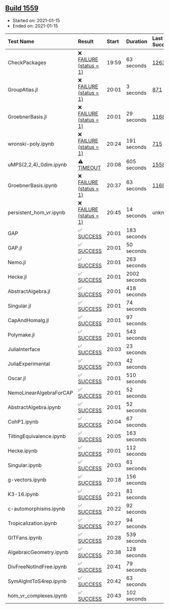 ## [Build 1559](https://oscarci.mathematik.uni-kl.de/job/oscar-stable/1559/)

* Started on: 2021-01-15
* Ended on: 2021-01-15

| Test Name    | Result | Start | Duration | Last Success | First Failure |
|:-------------|:-------|:------|:---------|:-------------|:--------------|
| CheckPackages | ❌ [FAILURE (status = 1)](https://oscarci.mathematik.uni-kl.de/job/oscar-stable/1559/artifact/logs/build-1559/CheckPackages.log) | 19:59 | 63 seconds | [1263](https://oscarci.mathematik.uni-kl.de/job/oscar-stable/1263/) | [1264](https://oscarci.mathematik.uni-kl.de/job/oscar-stable/1264/) |
| GroupAtlas.jl | ❌ [FAILURE (status = 1)](https://oscarci.mathematik.uni-kl.de/job/oscar-stable/1559/artifact/logs/build-1559/GroupAtlas.jl.log) | 20:01 | 3 seconds | [871](https://oscarci.mathematik.uni-kl.de/job/oscar-stable/871/) | [872](https://oscarci.mathematik.uni-kl.de/job/oscar-stable/872/) |
| GroebnerBasis.jl | ❌ [FAILURE (status = 1)](https://oscarci.mathematik.uni-kl.de/job/oscar-stable/1559/artifact/logs/build-1559/GroebnerBasis.jl.log) | 20:01 | 29 seconds | [1168](https://oscarci.mathematik.uni-kl.de/job/oscar-stable/1168/) | [1169](https://oscarci.mathematik.uni-kl.de/job/oscar-stable/1169/) |
| wronski-poly.ipynb | ❌ [FAILURE (status = 1)](https://oscarci.mathematik.uni-kl.de/job/oscar-stable/1559/artifact/logs/build-1559/wronski-poly.ipynb.log) | 20:24 | 191 seconds | [715](https://oscarci.mathematik.uni-kl.de/job/oscar-stable/715/) | [716](https://oscarci.mathematik.uni-kl.de/job/oscar-stable/716/) |
| uMPS(2,2,4)_0dim.ipynb | ⚠ [TIMEOUT](https://oscarci.mathematik.uni-kl.de/job/oscar-stable/1559/artifact/logs/build-1559/uMPS-2-2-4-_0dim.ipynb.log) | 20:08 | 605 seconds | [1558](https://oscarci.mathematik.uni-kl.de/job/oscar-stable/1558/) | [1559](https://oscarci.mathematik.uni-kl.de/job/oscar-stable/1559/) |
| GroebnerBasis.ipynb | ❌ [FAILURE (status = 1)](https://oscarci.mathematik.uni-kl.de/job/oscar-stable/1559/artifact/logs/build-1559/GroebnerBasis.ipynb.log) | 20:37 | 63 seconds | [1168](https://oscarci.mathematik.uni-kl.de/job/oscar-stable/1168/) | [1169](https://oscarci.mathematik.uni-kl.de/job/oscar-stable/1169/) |
| persistent_hom_vr.ipynb | ❌ [FAILURE (status = 1)](https://oscarci.mathematik.uni-kl.de/job/oscar-stable/1559/artifact/logs/build-1559/persistent_hom_vr.ipynb.log) | 20:45 | 14 seconds | unknown | unknown |
| GAP | ✅ [SUCCESS](https://oscarci.mathematik.uni-kl.de/job/oscar-stable/1559/artifact/logs/build-1559/GAP.log) | 20:01 | 183 seconds |  |  |
| GAP.jl | ✅ [SUCCESS](https://oscarci.mathematik.uni-kl.de/job/oscar-stable/1559/artifact/logs/build-1559/GAP.jl.log) | 20:01 | 50 seconds |  |  |
| Nemo.jl | ✅ [SUCCESS](https://oscarci.mathematik.uni-kl.de/job/oscar-stable/1559/artifact/logs/build-1559/Nemo.jl.log) | 20:01 | 263 seconds |  |  |
| Hecke.jl | ✅ [SUCCESS](https://oscarci.mathematik.uni-kl.de/job/oscar-stable/1559/artifact/logs/build-1559/Hecke.jl.log) | 20:01 | 2002 seconds |  |  |
| AbstractAlgebra.jl | ✅ [SUCCESS](https://oscarci.mathematik.uni-kl.de/job/oscar-stable/1559/artifact/logs/build-1559/AbstractAlgebra.jl.log) | 20:01 | 418 seconds |  |  |
| Singular.jl | ✅ [SUCCESS](https://oscarci.mathematik.uni-kl.de/job/oscar-stable/1559/artifact/logs/build-1559/Singular.jl.log) | 20:01 | 74 seconds |  |  |
| CapAndHomalg.jl | ✅ [SUCCESS](https://oscarci.mathematik.uni-kl.de/job/oscar-stable/1559/artifact/logs/build-1559/CapAndHomalg.jl.log) | 20:01 | 97 seconds |  |  |
| Polymake.jl | ✅ [SUCCESS](https://oscarci.mathematik.uni-kl.de/job/oscar-stable/1559/artifact/logs/build-1559/Polymake.jl.log) | 20:01 | 543 seconds |  |  |
| JuliaInterface | ✅ [SUCCESS](https://oscarci.mathematik.uni-kl.de/job/oscar-stable/1559/artifact/logs/build-1559/JuliaInterface.log) | 20:03 | 23 seconds |  |  |
| JuliaExperimental | ✅ [SUCCESS](https://oscarci.mathematik.uni-kl.de/job/oscar-stable/1559/artifact/logs/build-1559/JuliaExperimental.log) | 20:03 | 42 seconds |  |  |
| Oscar.jl | ✅ [SUCCESS](https://oscarci.mathematik.uni-kl.de/job/oscar-stable/1559/artifact/logs/build-1559/Oscar.jl.log) | 20:01 | 510 seconds |  |  |
| NemoLinearAlgebraForCAP | ✅ [SUCCESS](https://oscarci.mathematik.uni-kl.de/job/oscar-stable/1559/artifact/logs/build-1559/NemoLinearAlgebraForCAP.log) | 20:01 | 52 seconds |  |  |
| AbstractAlgebra.ipynb | ✅ [SUCCESS](https://oscarci.mathematik.uni-kl.de/job/oscar-stable/1559/artifact/logs/build-1559/AbstractAlgebra.ipynb.log) | 20:01 | 52 seconds |  |  |
| CohP1.ipynb | ✅ [SUCCESS](https://oscarci.mathematik.uni-kl.de/job/oscar-stable/1559/artifact/logs/build-1559/CohP1.ipynb.log) | 20:04 | 67 seconds |  |  |
| TiltingEquivalence.ipynb | ✅ [SUCCESS](https://oscarci.mathematik.uni-kl.de/job/oscar-stable/1559/artifact/logs/build-1559/TiltingEquivalence.ipynb.log) | 20:05 | 163 seconds |  |  |
| Hecke.ipynb | ✅ [SUCCESS](https://oscarci.mathematik.uni-kl.de/job/oscar-stable/1559/artifact/logs/build-1559/Hecke.ipynb.log) | 20:01 | 112 seconds |  |  |
| Singular.ipynb | ✅ [SUCCESS](https://oscarci.mathematik.uni-kl.de/job/oscar-stable/1559/artifact/logs/build-1559/Singular.ipynb.log) | 20:03 | 61 seconds |  |  |
| g-vectors.ipynb | ✅ [SUCCESS](https://oscarci.mathematik.uni-kl.de/job/oscar-stable/1559/artifact/logs/build-1559/g-vectors.ipynb.log) | 20:18 | 156 seconds |  |  |
| K3-16.ipynb | ✅ [SUCCESS](https://oscarci.mathematik.uni-kl.de/job/oscar-stable/1559/artifact/logs/build-1559/K3-16.ipynb.log) | 20:21 | 81 seconds |  |  |
| c-automorphisms.ipynb | ✅ [SUCCESS](https://oscarci.mathematik.uni-kl.de/job/oscar-stable/1559/artifact/logs/build-1559/c-automorphisms.ipynb.log) | 20:22 | 92 seconds |  |  |
| Tropicalization.ipynb | ✅ [SUCCESS](https://oscarci.mathematik.uni-kl.de/job/oscar-stable/1559/artifact/logs/build-1559/Tropicalization.ipynb.log) | 20:27 | 94 seconds |  |  |
| GITFans.ipynb | ✅ [SUCCESS](https://oscarci.mathematik.uni-kl.de/job/oscar-stable/1559/artifact/logs/build-1559/GITFans.ipynb.log) | 20:28 | 539 seconds |  |  |
| AlgebraicGeometry.ipynb | ✅ [SUCCESS](https://oscarci.mathematik.uni-kl.de/job/oscar-stable/1559/artifact/logs/build-1559/AlgebraicGeometry.ipynb.log) | 20:38 | 128 seconds |  |  |
| DivFreeNotIndFree.ipynb | ✅ [SUCCESS](https://oscarci.mathematik.uni-kl.de/job/oscar-stable/1559/artifact/logs/build-1559/DivFreeNotIndFree.ipynb.log) | 20:41 | 79 seconds |  |  |
| SymAlgIntToS4rep.ipynb | ✅ [SUCCESS](https://oscarci.mathematik.uni-kl.de/job/oscar-stable/1559/artifact/logs/build-1559/SymAlgIntToS4rep.ipynb.log) | 20:42 | 63 seconds |  |  |
| hom_vr_complexes.ipynb | ✅ [SUCCESS](https://oscarci.mathematik.uni-kl.de/job/oscar-stable/1559/artifact/logs/build-1559/hom_vr_complexes.ipynb.log) | 20:43 | 102 seconds |  |  |
